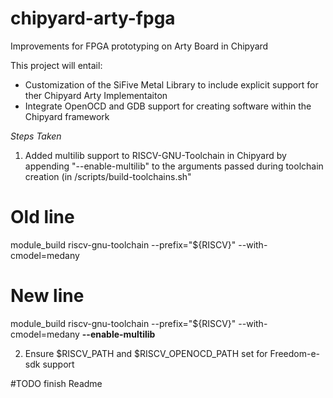 # chipyard-arty-fpga
Improvements for FPGA prototyping on Arty Board in Chipyard

This project will entail:
* Customization of the SiFive Metal Library to include explicit support 
for ther Chipyard Arty Implementaiton
* Integrate OpenOCD and GDB support for creating software within the Chipyard framework

*Steps Taken*

1. Added multilib support to RISCV-GNU-Toolchain in Chipyard by appending "--enable-multilib" to the arguments passed during toolchain creation (in /scripts/build-toolchains.sh"

# Old line
module\_build riscv-gnu-toolchain --prefix="${RISCV}" --with-cmodel=medany

# New line
module\_build riscv-gnu-toolchain --prefix="${RISCV}" --with-cmodel=medany **--enable-multilib**

2. Ensure $RISCV\_PATH and $RISCV\_OPENOCD\_PATH set for Freedom-e-sdk support

#TODO finish Readme
